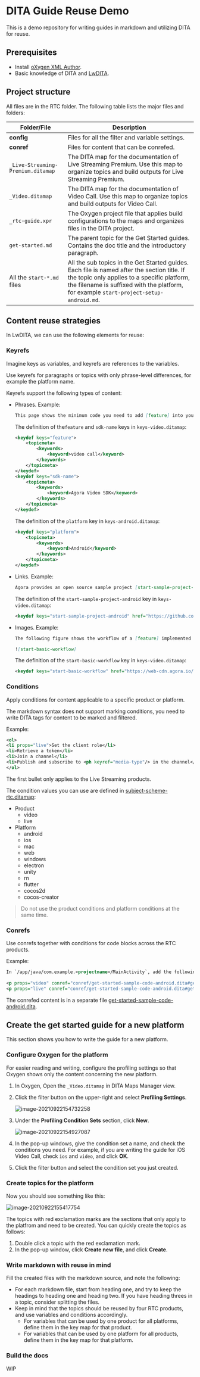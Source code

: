 # DITA Guide Reuse Demo
This is a demo repository for writing guides in markdown and utilizing DITA for reuse.

## Prerequisites

- Install [oXygen XML Author](https://confluence.agoralab.co/display/TEKP/Oxygen+XML+Author+v23).
- Basic knowledge of DITA and [LwDITA](http://docs.oasis-open.org/dita/LwDITA/v1.0/cnprd01/LwDITA-v1.0-cnprd01.html).

## Project structure

All files are in the RTC folder. The following table lists the major files and folders:

| Folder/File                       | Description                                                  |
| --------------------------------- | ------------------------------------------------------------ |
| **config**                        | Files for all the filter and variable settings.              |
| **conref**                        | Files for content that can be conrefed.                      |
| `_Live-Streaming-Premium.ditamap` | The DITA map for the documentation of Live Streaming Premium. Use this map to organize topics and build outputs for Live Streaming Premium. |
| `_Video.ditamap`                  | The DITA map for the documentation of Video Call. Use this map to organize topics and build outputs for Video Call. |
| `_rtc-guide.xpr`                  | The Oxygen project file that applies build configurations to the maps and organizes files in the DITA project. |
| `get-started.md`                  | The parent topic for the Get Started guides. Contains the doc title and the introductory paragraph. |
| All the `start-*.md` files        | All the sub topics in the Get Started guides. Each file is named after the section title. If the topic only applies to a specific platform, the filename is suffixed with the platform, for example `start-project-setup-android.md`. |

## Content reuse strategies 

In LwDITA, we can use the following elements for reuse:

### Keyrefs

Imagine keys as variables, and keyrefs are references to the variables.

Use keyrefs for paragraphs or topics with only phrase-level differences, for example the platform name.

Keyrefs support the following types of content:

- Phrases. Example:

  ```markdown
  This page shows the minimum code you need to add [feature] into your app by using the [sdk-name] for [platform].
  ```

  The definition of the`feature` and `sdk-name` keys in `keys-video.ditamap`:

  ```xml
  <keydef keys="feature">
      <topicmeta>
          <keywords>
              <keyword>video call</keyword>
          </keywords>
      </topicmeta>
  </keydef>
  <keydef keys="sdk-name">
      <topicmeta>
          <keywords>
              <keyword>Agora Video SDK</keyword>
          </keywords>
      </topicmeta>
  </keydef>
  ```

  The definition of the `platform` key in `keys-android.ditamap`:

  ```xml
  <keydef keys="platform">
      <topicmeta>
          <keywords>
              <keyword>Android</keyword>
          </keywords>
      </topicmeta>
  </keydef>
  ```

- Links. Example:

  ```markdown
  Agora provides an open source sample project [start-sample-project-android] on GitHub that implements one-to-one video call and group video call for your reference.
  ```

  The definition of the `start-sample-project-android` key in `keys-video.ditamap`:

  ```xml
  <keydef keys="start-sample-project-android" href="https://github.com/AgoraIO/Basic-Video-Call" scope="external" format="html">
  ```

- Images. Example:

  ```markdown
  The following figure shows the workflow of a [feature] implemented by the Agora SDK.
  
  ![start-basic-workflow]
  ```

  The definition of the `start-basic-workflow` key  in `keys-video.ditamap`:

  ```xml
  <keydef keys="start-basic-workflow" href="https://web-cdn.agora.io/docs-files/1627550978702"format="png" scope="external"/>
  ```

### Conditions

Apply conditions for content applicable to a specific product or platform.

The markdown syntax does not support marking conditions, you need to write DITA tags for content to be marked and filtered.

Example:

```xml
<ol>
<li props="live">Set the client role</li>
<li>Retrieve a token</li>
<li>Join a channel</li>
<li>Publish and subscribe to <ph keyref="media-type"/> in the channel</li>
</ol>
```

The first bullet only applies to the Live Streaming products.

The condition values you can use are defined in [subject-scheme-rtc.ditamap](https://github.com/AgoraDoc/dita-guide-reuse/blob/main/RTC/config/subject-scheme-rtc.ditamap):

- Product
  - video
  - live
- Platform
  - android
  - ios
  - mac
  - web
  - windows
  - electron
  - unity
  - rn
  - flutter
  - cocos2d
  - cocos-creator

> Do not use the product conditions and platform conditions at the same time.

### Conrefs

Use conrefs together with conditions for code blocks across the RTC products.

Example:

```xml
In `/app/java/com.example.<projectname>/MainActivity`, add the following lines after the `onCreate` function:
   
<p props="video" conref="conref/get-started-sample-code-android.dita#get-started-sample-code/init-video"/>
<p props="live" conref="conref/get-started-sample-code-android.dita#get-started-sample-code/init-live"/>
```

The conrefed content is in a separate file [get-started-sample-code-android.dita](https://github.com/AgoraDoc/dita-guide-reuse/blob/main/RTC/conref/get-started-sample-code-android.dita).

## Create the get started guide for a new platform

This section shows you how to write the guide for a new platform.

### Configure Oxygen for the platform

For easier reading and writing, configure the profiling settings so that Oxygen shows only the content concerning the new platform.

1. In Oxygen, Open the `_Video.ditamap` in DITA Maps Manager view.

2. Click the filter button on the upper-right and select **Profiling Settings**.

   ![image-20210922154732258](images/image-20210922154732258.png)

3. Under the **Profiling Condition Sets** section, click **New**.

   ![image-20210922154927087](images/image-20210922154927087.png)

4. In the pop-up windows, give the condition set a name, and check the conditions you need. For example, if you are writing the guide for iOS Video Call, check `ios` and `video`, and click **OK**.

5. Click the filter button and select the condition set you just created.

### Create topics for the platform

Now you should see something like this:

![image-20210922155417754](images/image-20210922155417754.png)

The topics with red exclamation marks are the sections that only apply to the platfrom and need to be created. You can quickly create the topics as follows:

1. Double click a topic with the red exclamation mark.
2. In the pop-up window, click **Create new file**, and click **Create**.

### Write markdown with reuse in mind

Fill the created files with the markdown source, and note the following:

- For each markdown file, start from heading one, and try to keep the headings to heading one and heading two. If you have heading threes in a topic, consider splitting the files.
- Keep in mind that the topics should be reused by four RTC products, and use variables and conditions accordingly.
   - For variables that can be used by one product for all platforms, define them in the key map for that product.
   - For variables that can be used by one platform for all products, define them in the key map for that platform.

### Build the docs

WIP
